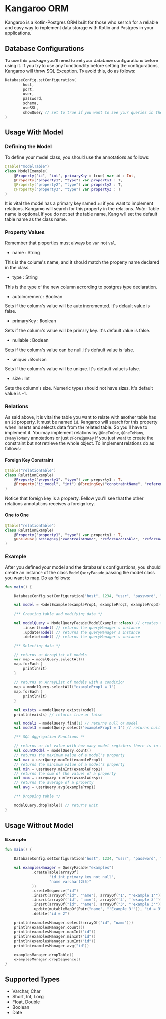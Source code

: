 # Kangaroo ORM

Kangaroo is a Kotlin-Postgres ORM built for those who search for a reliable and easy way to implement 
data storage with Kotlin and Postgres in your applications.

## Database Configurations

To use this package you'll need to set your database configurations
before using it. If you try to use any functionality before setting the configurations,
Kangaroo will throw SQL Exception. To avoid this, do as follows:

```kotlin
DatabaseConfig.setConfiguration(
        host,
        port,
        user,
        password,
        schema,
        useSSL,
        showQuery // set to true if you want to see your queries in the console. Default value false.
)
```
## Usage With Model

### Defining the Model

To define your model class, you should use the annotations as follows:

```kotlin
@Table("modelTable")
class ModelExample(
    @Property("id", "int", primaryKey = true) var id : Int,
    @Property("property1", "type") var property1 : T,
    @Property("property2", "type") var property2 : T,
    @Property("property3", "type") var property3 : T
)
```

It is vital the model has a primary key named `id` if you want to implement relations. Kangaroo will 
search for this property in the relations.
*Note*: Table name is optional. If you do not set the table name, 
Kang will set the default table name as the class name.

### Property Values

Remember that properties must always be `var` not `val`.

- name : String

This is the column's name, and it should match the property name declared in the class.

- type : String

This is the type of the new column according to postgres type declaration.

- autoIncrement : Boolean

Sets if the column's value will be auto incremented. It's default value is false. 

- primaryKey : Boolean

Sets if the column's value will be primary key. It's default value is false. 

- nullable : Boolean

Sets if the column's value can be null. It's default value is false. 

- unique : Boolean

Sets if the column's value will be unique. It's default value is false.

- size : Int

Sets the column's size. Numeric types should not have sizes. It's default value is -1.

### Relations

As said above, it is vital the table you want to relate with another table has an `id` property. It must be named `id`.
Kangaroo will search for this property when inserts and selects data from the related table. So you'll have to 
implement it. You may implement relations by `@OneToOne`, `@OneToMany`, `@ManyToMany` annotations or just `@ForeignKey`
if you just want to create the constraint but not retrieve the whole object. To implement relations do as follows:

#### Foreign Key Constraint

````kotlin
@Table("relationTable")
class RelationExample(
    @Property("property1", "type") var property1 : T,
    @Property("id_model", "int") @ForeingKey("constraintName", "referencedTable", "referencedProperty") var id_model : Int
)
````

Notice that foreign key is a property. Bellow you'll see that the other relations annotations receives a foreign key.

#### One to One

```kotlin
@Table("relationTable")
class RelationExample(
    @Property("property1", "type") var property1 : T,
    @OneToOne(ForeingKey("constraintName", "referencedTable", "referencedProperty")) var modelExample : ModelExample,
)
```

### Example

After you defined your model and the database's configurations, you should
create an instance of the class `ModelQueryFacade` passing the model class you want
to map. Do as follows:

```kotlin
fun main() {

    DatabaseConfig.setConfiguration("host", 1234, "user", "password", "example", false)

    val model = ModelExample(exampleProp1, exampleProp2, exampleProp3)
    
    /** Creating table and modifying data */  

    val modelQuery = ModelQueryFacade(ModelExample::class) // creates the table
        .insert(model) // returns the queryManager's instance
        .update(model) // returns the queryManager's instance
        .delete(model) // returns the queryManager's instance

    /** Selecting data */    

    // returns an ArrayList of models
    var map = modelQuery.selectAll()
    map.forEach {
        println(it)
    }
    
    // returns an ArrayList of models with a condition
    map = modelQuery.selectAll("exampleProp1 = 1")
    map.forEach {
        println(it)
    }

    val exists = modelQuery.exists(model)
    println(exists) // returns true or false

    val model2 = modelQuery.find(1) // returns null or model
    val model3 = modelQuery.select("exampleProp1 = 1") // returns null or model

    /** SQL Aggregation Functions */

    // returns an int value with how many model registers there is in the database
    val countModel = modelQuery.count()
    // returns the maximum value of a model's property
    val max = userQuery.maxInt(exampleProp1)
    // returns the minimum value of a model's property
    val min = userQuery.minInt(exampleProp1)
    // returns the sum of the values of a property
    val sum = userQuery.sumInt(exampleProp1)
    // returns the average of a property
    val avg = userQuery.avg(exampleProp1)

    /** Dropping table */  

    modelQuery.dropTable() // returns unit
}
```

## Usage Without Model

### Example

```kotlin
fun main() {

    DatabaseConfig.setConfiguration("host", 1234, "user", "password", "example", false)

    val examplesManager = QueryFacade("examples")
            .createTable(arrayOf(
                    "id int primary key not null",
                    "name varchar(255)"
            ))
            .createSequence("id")
            .insert(arrayOf("id", "name"), arrayOf("1", "'example 1'"))
            .insert(arrayOf("id", "name"), arrayOf("2", "'example 2'"))
            .insert(arrayOf("id", "name"), arrayOf("3", "'example 3'"))
            .update(mutableMapOf(Pair("name", "'Example 3'")), "id = 3")
            .delete("id = 2")

    println(examplesManager.select(arrayOf("id", "name")))
    println(examplesManager.count())
    println(examplesManager.maxInt("id"))
    println(examplesManager.minInt("id"))
    println(examplesManager.sumInt("id"))
    println(examplesManager.avg("id"))

    examplesManager.dropTable()
    examplesManager.dropSequence()
}
```

## Supported Types

- Varchar, Char
- Short, Int, Long
- Float, Double
- Boolean
- Date